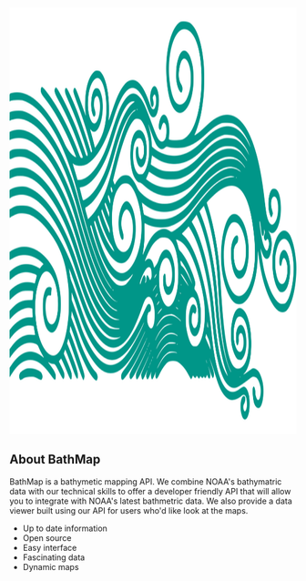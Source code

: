 <br />
  <a href="https://github.com/Salisbury-University/animal-welfare">
    <img src="./tile_backend/public/logo.svg" alt="Logo" width="750" height="750">
  </a>

## About BathMap
BathMap is a bathymetic mapping API. We combine NOAA's bathymatric data with our technical skills to offer a developer friendly API that will allow you to integrate with NOAA's latest bathmetric data. We also provide a data viewer built using our API for users who'd like look at the maps.

- Up to date information
- Open source
- Easy interface
- Fascinating data
- Dynamic maps

